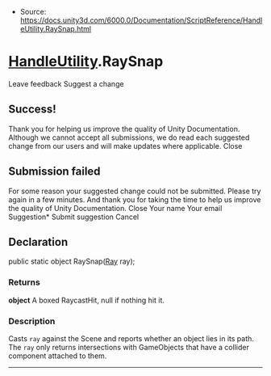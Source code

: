 * Source: https://docs.unity3d.com/6000.0/Documentation/ScriptReference/HandleUtility.RaySnap.html

#  [HandleUtility](https://docs.unity3d.com/6000.0/Documentation/ScriptReference/HandleUtility.html).RaySnap
Leave feedback
Suggest a change
## Success!
Thank you for helping us improve the quality of Unity Documentation. Although we cannot accept all submissions, we do read each suggested change from our users and will make updates where applicable.
Close
## Submission failed
For some reason your suggested change could not be submitted. Please <a>try again</a> in a few minutes. And thank you for taking the time to help us improve the quality of Unity Documentation.
Close
Your name Your email Suggestion* Submit suggestion
Cancel
## Declaration
public static object RaySnap([Ray](https://docs.unity3d.com/6000.0/Documentation/ScriptReference/Ray.html) ray); 
### Returns
**object** A boxed RaycastHit, null if nothing hit it. 
### Description
Casts `ray` against the Scene and reports whether an object lies in its path.
The `ray` only returns intersections with GameObjects that have a collider component attached to them.
* * *
